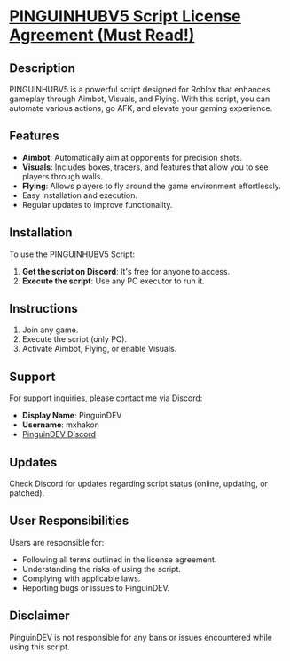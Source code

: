 # [PINGUINHUBV5 Script License Agreement (Must Read!)](https://github.com/PUSCRIPTS/PinguinHub?tab=License-1-ov-file)

## Description
PINGUINHUBV5 is a powerful script designed for Roblox that enhances gameplay through Aimbot, Visuals, and Flying. With this script, you can automate various actions, go AFK, and elevate your gaming experience.

## Features
- **Aimbot**: Automatically aim at opponents for precision shots.
- **Visuals**: Includes boxes, tracers, and features that allow you to see players through walls.
- **Flying**: Allows players to fly around the game environment effortlessly.
- Easy installation and execution.
- Regular updates to improve functionality.

## Installation
To use the PINGUINHUBV5 Script:
1. **Get the script on Discord**: It's free for anyone to access.
2. **Execute the script**: Use any PC executor to run it.

## Instructions
1. Join any game.
2. Execute the script (only PC).
3. Activate Aimbot, Flying, or enable Visuals.

## Support
For support inquiries, please contact me via Discord:
- **Display Name**: PinguinDEV
- **Username**: mxhakon
- [PinguinDEV Discord](https://www.discord.gg/pinguindev)

## Updates
Check Discord for updates regarding script status (online, updating, or patched).

## User Responsibilities
Users are responsible for:
- Following all terms outlined in the license agreement.
- Understanding the risks of using the script.
- Complying with applicable laws.
- Reporting bugs or issues to PinguinDEV.

## Disclaimer
PinguinDEV is not responsible for any bans or issues encountered while using this script.
